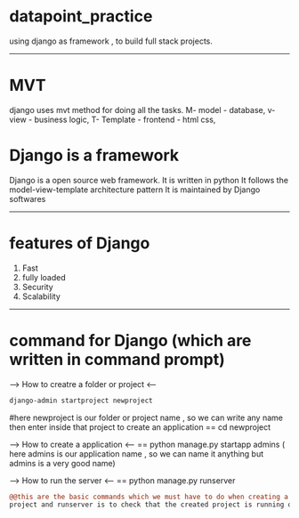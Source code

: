 # datapoint_practice
using django as framework , to build full stack projects.

----
# MVT
django uses mvt method for doing all the tasks.
M- model - database,
v- view - business logic,
T- Template - frontend - html css,

# Django is a framework
Django is a open source web framework. It is written in python
It follows the model-view-template architecture pattern
It is maintained by Django softwares

----
# features of Django
1. Fast
2. fully loaded
3. Security
4. Scalability

----
# command for Django (which are written in command prompt)

--> How to creatre a folder or project <-- <br>
```bash
django-admin startproject newproject
```
#here newproject is our folder or project name , so we can write any name
then enter inside that project to create an application
== cd newproject

--> How to create a application <--
== python manage.py startapp admins ( here admins is our application name , so we can name it anything but admins is a very good name)

--> How to run the server <--
== python manage.py runserver 

```diff
@@this are the basic commands which we must have to do when creating a
project and runserver is to check that the created project is running or not@@
```

